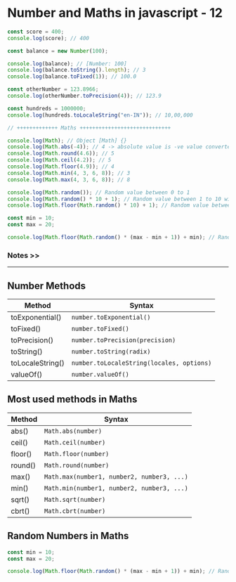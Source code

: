 # Number and Maths in javascript - 12

```javascript
const score = 400;
console.log(score); // 400

const balance = new Number(100);

console.log(balance); // [Number: 100]
console.log(balance.toString().length); // 3
console.log(balance.toFixed(1)); // 100.0

const otherNumber = 123.8966;
console.log(otherNumber.toPrecision(4)); // 123.9

const hundreds = 1000000;
console.log(hundreds.toLocaleString("en-IN")); // 10,00,000

// +++++++++++++ Maths +++++++++++++++++++++++++++++

console.log(Math); // Object [Math] {}
console.log(Math.abs(-4)); // 4 -> absolute value is -ve value converted to +ve
console.log(Math.round(4.6)); // 5
console.log(Math.ceil(4.2)); // 5
console.log(Math.floor(4.9)); // 4
console.log(Math.min(4, 3, 6, 8)); // 3
console.log(Math.max(4, 3, 6, 8)); // 8

console.log(Math.random()); // Random value between 0 to 1
console.log(Math.random() * 10 + 1); // Random value between 1 to 10 with decimal
console.log(Math.floor(Math.random() * 10) + 1); // Random value between 1 to 10 without decimal

const min = 10;
const max = 20;

console.log(Math.floor(Math.random() * (max - min + 1)) + min); // Random value between 10 to 20
```

### Notes >>

---

## Number Methods

| Method           | Syntax                                    |
| ---------------- | ----------------------------------------- |
| toExponential()  | `number.toExponential()`                  |
| toFixed()        | `number.toFixed()`                        |
| toPrecision()    | `number.toPrecision(precision)`           |
| toString()       | `number.toString(radix)`                  |
| toLocaleString() | `number.toLocaleString(locales, options)` |
| valueOf()        | `number.valueOf()`                        |

## Most used methods in Maths

| Method  | Syntax                                     |
| ------- | ------------------------------------------ |
| abs()   | `Math.abs(number)`                         |
| ceil()  | `Math.ceil(number)`                        |
| floor() | `Math.floor(number)`                       |
| round() | `Math.round(number)`                       |
| max()   | `Math.max(number1, number2, number3, ...)` |
| min()   | `Math.min(number1, number2, number3, ...)` |
| sqrt()  | `Math.sqrt(number)`                        |
| cbrt()  | `Math.cbrt(number)`                        |

## Random Numbers in Maths

```javascript
const min = 10;
const max = 20;

console.log(Math.floor(Math.random() * (max - min + 1)) + min); // Random value between 10 to 20
```
